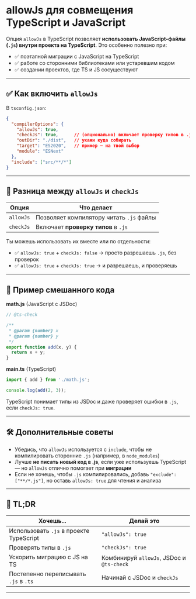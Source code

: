 # allowJs для совмещения TypeScript и JavaScript

Опция `allowJs` в TypeScript позволяет **использовать JavaScript-файлы (`.js`) внутри проекта на TypeScript**. Это особенно полезно при:

* ✅ поэтапной миграции с JavaScript на TypeScript
* ✅ работе со сторонними библиотеками или устаревшим кодом
* ✅ создании проектов, где TS и JS сосуществуют

---

## ✅ Как включить `allowJs`

В `tsconfig.json`:

```json
{
  "compilerOptions": {
    "allowJs": true,
    "checkJs": true,      // (опционально) включает проверку типов в .js-файлах
    "outDir": "./dist",   // укажи куда собирать
    "target": "ES2020",   // пример — на твой выбор
    "module": "ESNext"
  },
  "include": ["src/**/*"]
}
```

---

## 🧩 Разница между `allowJs` и `checkJs`

| Опция     | Что делает                               |
| --------- | ---------------------------------------- |
| `allowJs` | Позволяет компилятору читать `.js` файлы |
| `checkJs` | Включает **проверку типов** в `.js`      |

Ты можешь использовать их вместе или по отдельности:

* ✅ `allowJs: true` + `checkJs: false` → просто разрешаешь `.js`, без проверок
* ✅ `allowJs: true` + `checkJs: true` → и разрешаешь, и проверяешь

---

## 🧪 Пример смешанного кода

**math.js** (JavaScript с JSDoc)

```js
// @ts-check

/**
 * @param {number} x
 * @param {number} y
 */
export function add(x, y) {
  return x + y;
}
```

**main.ts** (TypeScript)

```ts
import { add } from './math.js';

console.log(add(2, 3));
```

TypeScript понимает типы из JSDoc и даже проверяет ошибки в `.js`, если `checkJs: true`.

---

## 🛠️ Дополнительные советы

* Убедись, что `allowJs` используется с `include`, чтобы не компилировать сторонние `.js` (например, в `node_modules`)
* Лучше **не писать новый код в .js**, если уже используешь TypeScript — но `allowJs` отлично помогает при **миграции**
* Если не хочешь, чтобы `.js` компилировались, добавь `"exclude": ["**/*.js"]`, но оставь `allowJs: true` для чтения и анализа

---

## 🧠 TL;DR

| Хочешь...                               | Делай это                                 |
| --------------------------------------- | ----------------------------------------- |
| Использовать `.js` в проекте TypeScript | `"allowJs": true`                         |
| Проверять типы в `.js`                  | `"checkJs": true`                         |
| Ускорить миграцию с JS на TS            | Комбинируй `allowJs`, JSDoc и `@ts-check` |
| Постепенно переписывать `.js` в `.ts`   | Начинай с JSDoc и `checkJs`               |

---

